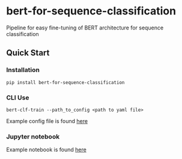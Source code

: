 # bert-for-sequence-classification
Pipeline for easy fine-tuning of BERT architecture for sequence classification

## Quick Start

### Installation

`pip install bert-for-sequence-classification`

### CLI Use

`bert-clf-train --path_to_config <path to yaml file>`

Example config file is found [here](config.yaml)

### Jupyter notebook

Example notebook is found [here](example/pipeline_example.ipynb)

